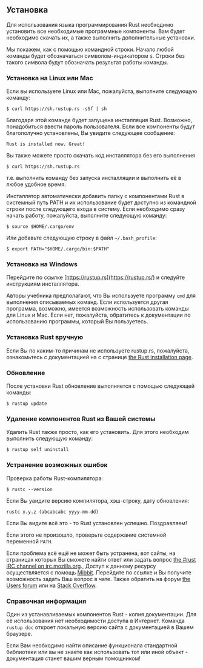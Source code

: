 ﻿## Установка

Для использования языка программирования Rust необходимо установить все необходимые
программные компоненты. Вам будет необходимо скачать их, а также выполнить
дополнительные установки.

Мы покажем, как с помощью командной строки. Начало любой команды будет обозначаться
символом-индикатором `$`. Строки без такого символа будут обозначать результат
работы команды.

### Установка на Linux или Mac

Если вы используете Linux или Mac, пожалуйста, выполните следующую команду:

```shell
$ curl https://sh.rustup.rs -sSf | sh
```

Благодаря этой команде будет запущена инсталляция Rust. Возможно, понадобиться
ввести пароль пользователя. Если все компоненты будут благополучно установлены,
Вы увидите следующее сообщение:

```shell
Rust is installed now. Great!
```

Вы также можете просто скачать код инсталлятора без его выполнения

```shell
$ curl https://sh.rustup.rs
```

т.е. выполнить команду без запуска инсталляции и выполнить её в любое удобное время.

Инсталлятор автоматически добавить папку с компонентами Rust в системный путь PATH
и их использование будет доступно из командной строки после следующего входа в
систему. Если необходимо сразу начать работу, пожалуйста, выполните следующую команду:

```shell
$ source $HOME/.cargo/env
```

Или добавьте следующую строку в файл `~/.bash_profile`:

```shell
$ export PATH="$HOME/.cargo/bin:$PATH"
```

### Установка на Windows

Перейдите по ссылке [https://rustup.rs](https://rustup.rs/)<!-- ignore --> и
следуйте инструкциям инсталлятора.

Авторы учебника предполагают, что Вы используете программу `cmd` для выполнения
описываемых команд. Если используется другая программа, возможно, имеется возможность
использовать команды для Linux и Mac. Если нет, пожалуйста, обратитесь к документации
по использованию программы, который Вы пользуетесь.

### Установка Rust вручную

Если Вы по каким-то причинам не используете rustup.rs, пожалуйста, ознакомьтесь с
документацией на с странице [the Rust installation page](https://www.rust-lang.org/install.html).

### Обновление

После установки Rust обновление выполняется с помощью следующей команды:

```shell
$ rustup update
```

### Удаление компонентов Rust из Вашей системы

Удалить Rust также просто, как его установить. Для этого необходим выполнить
следующую команду:

```shell
$ rustup self uninstall
```

### Устранение возможных ошибок

Проверка работы Rust-компилятора:

```shell
$ rustc --version
```

Если Вы увидите версию компилятора, хэш-строку, дату обновления:

```shell
rustc x.y.z (abcabcabc yyyy-mm-dd)
```

Если Вы видите всё это - то Rust установлен успешно. Поздравляем!

Если этого не произошло, проверьте содержание системной переменной `PATH`.

Если проблема всё ещё не может быть устранена, вот сайты, на страницах которых Вы
сможете найти ответ или задать вопрос [the #rust IRC channel on irc.mozilla.org][irc].<!-- ignore -->,
Доступ к данному ресурсу осуществляется с помощь [Mibbit][mibbit]. Перейдите по
ссылке и Вы получите возможность задать Ваш вопрос в чате. Также обратить на форум
[the Users forum][users] или на [Stack Overflow][stackoverflow].

[irc]: irc://irc.mozilla.org/#rust
[mibbit]: http://chat.mibbit.com/?server=irc.mozilla.org&channel=%23rust
[users]: https://users.rust-lang.org/
[stackoverflow]: http://stackoverflow.com/questions/tagged/rust

### Справочная информация

Один из устанавливаемых компонентов Rust - копия документации. Для её использования
нет необходимости доступа в Интернет. Команда `rustup doc` откроет локальную версию
сайта с документацией в Вашем браузере.

Если Вам необходимо найти описание функционала стандартной библиотеки или
вы не знаете как использовать тот или иной объект - документация станет вашим
верным помощником!

